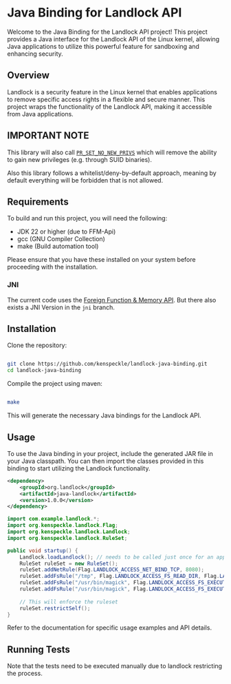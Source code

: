# Java Binding for Landlock API

Welcome to the Java Binding for the Landlock API project! This project provides a Java interface for the Landlock API of the Linux kernel, allowing Java applications to utilize this powerful feature for sandboxing and enhancing security.

## Overview

Landlock is a security feature in the Linux kernel that enables applications to remove specific access rights in a flexible and secure manner. This project wraps the functionality of the Landlock API, making it accessible from Java applications.


## IMPORTANT NOTE
This library will also call [`PR_SET_NO_NEW_PRIVS`](https://www.man7.org/linux/man-pages//man2/PR_SET_NO_NEW_PRIVS.2const.html) which will remove the ability to gain new privileges (e.g. through SUID binaries).

Also this library follows a whitelist/deny-by-default approach, meaning by default everything will be forbidden that is not allowed.

## Requirements

To build and run this project, you will need the following:
- JDK 22 or higher (due to FFM-Api)
- gcc (GNU Compiler Collection)
- make (Build automation tool)


Please ensure that you have these installed on your system before proceeding with the installation.

### JNI
The current code uses the [Foreign Function & Memory API](https://openjdk.org/jeps/454). But there also exists a JNI Version in the `jni` branch.

## Installation
Clone the repository:

```bash

git clone https://github.com/kenspeckle/landlock-java-binding.git
cd landlock-java-binding
```

Compile the project using maven:
```bash

make
```
This will generate the necessary Java bindings for the Landlock API.

## Usage

To use the Java binding in your project, include the generated JAR file in your Java classpath. You can then import the classes provided in this binding to start utilizing the Landlock functionality.
```xml
<dependency>
    <groupId>org.landlock</groupId>
    <artifactId>java-landlock</artifactId>
    <version>1.0.0</version>
</dependency>
```

```java
import com.example.landlock.*;
import org.kenspeckle.landlock.Flag;
import org.kenspeckle.landlock.Landlock;
import org.kenspeckle.landlock.RuleSet;

public void startup() {
	Landlock.loadLandlock(); // needs to be called just once for an application
	RuleSet ruleSet = new RuleSet();
	ruleSet.addNetRule(Flag.LANDLOCK_ACCESS_NET_BIND_TCP, 8080);
	ruleSet.addFsRule("/tmp", Flag.LANDLOCK_ACCESS_FS_READ_DIR, Flag.LANDLOCK_ACCESS_FS_READ_FILE);
	ruleSet.addFsRule("/usr/bin/magick", Flag.LANDLOCK_ACCESS_FS_EXECUTE);
	ruleSet.addFsRule("/usr/bin/magick", Flag.LANDLOCK_ACCESS_FS_EXECUTE);
	
	// This will enforce the ruleset
	ruleSet.restrictSelf();
}

```

Refer to the documentation for specific usage examples and API details.


## Running Tests
Note that the tests need to be executed manually due to landlock restricting the process.
